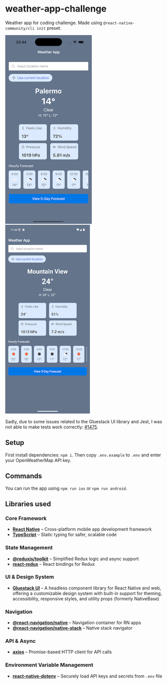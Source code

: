 # weather-app-challenge

Weather app for coding challenge. Made using `@react-native-community/cli init` preset.

![iOS](./screenshots/iOS.png) ![Android](./screenshots/Android.png)

Sadly, due to some issues related to the Gluestack UI library and Jest, I was not able to make tests work correctly: [#1475](https://github.com/gluestack/gluestack-ui/issues/1475).

## Setup

First install dependencies: `npm i`. Then copy `.env.example` to `.env` and enter your OpenWeatherMap API key.

## Commands

You can run the app using `npm run ios` or `npm run android`.

## Libraries used

### Core Framework

- **[React Native](https://reactnative.dev/)** – Cross-platform mobile app development framework
- **[TypeScript](https://www.typescriptlang.org/)** – Static typing for safer, scalable code

### State Management

- **[@reduxjs/toolkit](https://redux-toolkit.js.org/)** – Simplified Redux logic and async support
- **[react-redux](https://react-redux.js.org/)** – React bindings for Redux

### UI & Design System

- **[Gluestack UI](https://ui.gluestack.io/)** – A headless component library for React Native and web, offering a customizable design system with built-in support for theming, accessibility, responsive styles, and utility props (formerly NativeBase)

### Navigation

- **[@react-navigation/native](https://reactnavigation.org/)** – Navigation container for RN apps
- **[@react-navigation/native-stack](https://reactnavigation.org/docs/native-stack-navigator/)** – Native stack navigator

### API & Async

- **[axios](https://axios-http.com/)** – Promise-based HTTP client for API calls

### Environment Variable Management

- **[react-native-dotenv](https://github.com/goatandsheep/react-native-dotenv)** – Securely load API keys and secrets from `.env` file
